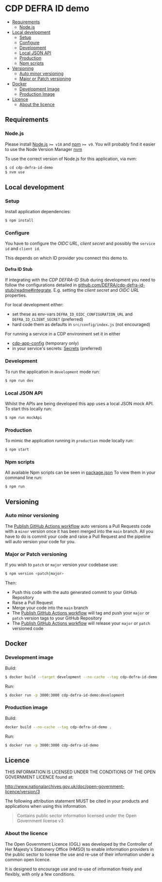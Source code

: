# CDP DEFRA ID demo

- [Requirements](#requirements)
  - [Node.js](#nodejs)
- [Local development](#local-development)
  - [Setup](#setup)
  - [Configure](#configure)
  - [Development](#development)
  - [Local JSON API](#local-json-api)
  - [Production](#production)
  - [Npm scripts](#npm-scripts)
- [Versioning](#versioning)
  - [Auto minor versioning](#auto-minor-versioning)
  - [Major or Patch versioning](#major-or-patch-versioning)
- [Docker](#docker)
  - [Development Image](#development-image)
  - [Production Image](#production-image)
- [Licence](#licence)
  - [About the licence](#about-the-licence)

## Requirements

### Node.js

Please install [Node.js](http://nodejs.org/) `>= v18` and [npm](https://nodejs.org/) `>= v9`. You will probably find it
easier to use the Node Version Manager [nvm](https://github.com/creationix/nvm)

To use the correct version of Node.js for this application, via nvm:

```bash
$ cd cdp-defra-id-demo
$ nvm use
```

## Local development

### Setup

Install application dependencies:

```bash
$ npm install
```

### Configure

You have to configure the _OIDC URL_, _client secret_ and possibly the `service id` and `client id`.

This depends on which ID provider you connect this demo to.

#### Defra ID Stub

If integrating with the _CDP DEFRA-ID Stub_ during development you need to follow the configurations detailed in
[github.com/DEFRA/cdp-defra-id-stub/readme#integrate](https://github.com/DEFRA/cdp-defra-id-stub/tree/main?tab=readme-ov-file#integrate).
E.g. setting the _client secret_ and _OIDC URL_ properties.

For local development either:

- set these as env-vars `DEFRA_ID_OIDC_CONFIGURATION_URL` and `DEFRA_ID_CLIENT_SECRET` (preferred)
- hard code them as defaults in `src/config/index.js` (not encouraged)

For running a service in a CDP environment set it in either

- [cdp-app-config](https://github.com/DEFRA/cdp-app-config) (temporary only)
- in your service's secrets: [Secrets](https://github.com/DEFRA/cdp-documentation/blob/main/howto/secrets.md) (preferred)

### Development

To run the application in `development` mode run:

```bash
$ npm run dev
```

### Local JSON API

Whilst the APIs are being developed this app uses a local JSON mock API. To start this locally run:

```bash
$ npm run mockApi
```

### Production

To mimic the application running in `production` mode locally run:

```bash
$ npm start
```

### Npm scripts

All available Npm scripts can be seen in [package.json](./package.json)
To view them in your command line run:

```bash
$ npm run
```

## Versioning

### Auto minor versioning

The [Publish GitHub Actions workflow](./.github/workflows/publish.yml) auto versions a Pull Requests code with a `minor`
version once it has been merged into the `main` branch.
All you have to do is commit your code and raise a Pull Request and the pipeline will auto version your code for you.

### Major or Patch versioning

If you wish to `patch` or `major` version your codebase use:

```bash
$ npm version <patch|major>
```

Then:

- Push this code with the auto generated commit to your GitHub Repository
- Raise a Pull Request
- Merge your code into the `main` branch
- The [Publish GitHub Actions workflow](./.github/workflows/publish.yml) will tag and push your `major` or `patch`
  version tags to your GitHub Repository
- The [Publish GitHub Actions workflow](./.github/workflows/publish.yml) will release your `major` or `patch`
  versioned code

## Docker

### Development image

Build:

```bash
$ docker build --target development --no-cache --tag cdp-defra-id-demo:development .
```

Run:

```bash
$ docker run -p 3000:3000 cdp-defra-id-demo:development
```

### Production image

Build:

```bash
docker build --no-cache --tag cdp-defra-id-demo .
```

Run:

```bash
$ docker run -p 3000:3000 cdp-defra-id-demo
```

## Licence

THIS INFORMATION IS LICENSED UNDER THE CONDITIONS OF THE OPEN GOVERNMENT LICENCE found at:

<http://www.nationalarchives.gov.uk/doc/open-government-licence/version/3>

The following attribution statement MUST be cited in your products and applications when using this information.

> Contains public sector information licensed under the Open Government license v3

### About the licence

The Open Government Licence (OGL) was developed by the Controller of Her Majesty's Stationery Office (HMSO) to enable
information providers in the public sector to license the use and re-use of their information under a common open
licence.

It is designed to encourage use and re-use of information freely and flexibly, with only a few conditions.
